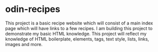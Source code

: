 # odin-recipes
This project is a basic recipe website which will consist of a main index page which will have links to a few recipes. I am building this project to demonstrate my basic HTML knowledge. This project will reflect my knowledge of HTML boilerplate, elements, tags, text style, lists, links, images and more.